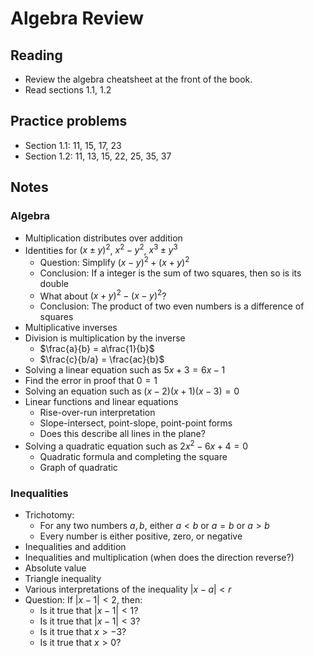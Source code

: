 # Algebra Review

## Reading

- Review the algebra cheatsheet at the front of the book.
- Read sections 1.1, 1.2

## Practice problems

- Section 1.1: 11, 15, 17, 23
- Section 1.2: 11, 13, 15, 22, 25, 35, 37

## Notes

### Algebra

- Multiplication distributes over addition
- Identities for $(x\pm y)^2$, $x^2-y^2$, $x^3\pm y^3$
    - Question: Simplify $(x-y)^2 + (x+y)^2$
    - Conclusion: If a integer is the sum of two squares, then so is its double
    - What about $(x+y)^2 - (x-y)^2$?
    - Conclusion: The product of two even numbers is a difference of squares
- Multiplicative inverses
- Division is multiplication by the inverse
    - $\frac{a}{b} = a\frac{1}{b}$
    - $\frac{c}{b/a} = \frac{ac}{b}$
- Solving a linear equation such as $5x+3 = 6x - 1$
- Find the error in proof that $0 = 1$
- Solving an equation such as $(x-2)(x+1)(x-3)=0$
- Linear functions and linear equations
    - Rise-over-run interpretation
    - Slope-intersect, point-slope, point-point forms
    - Does this describe all lines in the plane?
- Solving a quadratic equation such as $2x^2 - 6x + 4 = 0$
    - Quadratic formula and completing the square
    - Graph of quadratic

### Inequalities

- Trichotomy:
    - For any two numbers $a, b$, either $a<b$ or $a=b$ or $a>b$
    - Every number is either positive, zero, or negative
- Inequalities and addition
- Inequalities and multiplication (when does the direction reverse?)
- Absolute value
- Triangle inequality
- Various interpretations of the inequality $|x-a| < r$
- Question: If $|x-1| < 2$, then:
    - Is it true that $|x-1| < 1$?
    - Is it true that $|x-1| < 3$?
    - Is it true that $x > -3$?
    - Is it true that $x > 0$?
